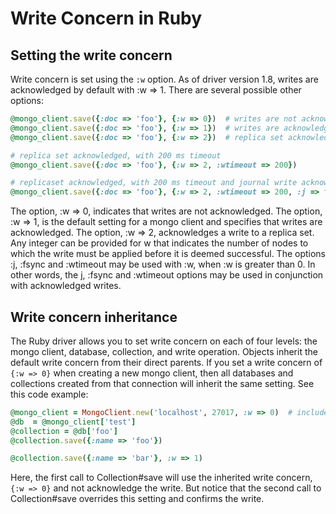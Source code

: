 # Write Concern in Ruby

## Setting the write concern

Write concern is set using the `:w` option. As of driver version 1.8, writes are acknowledged by default with :w => 1.  There are several possible other options:

```ruby
@mongo_client.save({:doc => 'foo'}, {:w => 0})  # writes are not acknowledged
@mongo_client.save({:doc => 'foo'}, {:w => 1})  # writes are acknowledged (MongoClient DEFAULT)
@mongo_client.save({:doc => 'foo'}, {:w => 2})  # replica set acknowledged

# replica set acknowledged, with 200 ms timeout
@mongo_client.save({:doc => 'foo'}, {:w => 2, :wtimeout => 200}) 

# replicaset acknowledged, with 200 ms timeout and journal write acknowledged
@mongo_client.save({:doc => 'foo'}, {:w => 2, :wtimeout => 200, :j => true})
```

The option, :w => 0, indicates that writes are not acknowledged.
The option, :w => 1, is the default setting for a mongo client and specifies that writes are acknowledged.
The option, :w => 2, acknowledges a write to a replica set.  Any integer can be provided for w that indicates the number of nodes to which the write must be applied before it is deemed successful.
The options :j, :fsync and :wtimeout may be used with :w, when :w is greater than 0.  In other words, the j, :fsync and :wtimeout options may be used in conjunction with acknowledged writes.


## Write concern inheritance

The Ruby driver allows you to set write concern on each of four levels: the mongo client, database, collection, and write operation.
Objects inherit the default write concern from their direct parents. If you set a write concern of `{:w => 0}` when creating
a new mongo client, then all databases and collections created from that connection will inherit the same setting. See this code example:

```ruby
@mongo_client = MongoClient.new('localhost', 27017, :w => 0)  # include Mongo module above
@db  = @mongo_client['test']
@collection = @db['foo']
@collection.save({:name => 'foo'})

@collection.save({:name => 'bar'}, :w => 1)
```

Here, the first call to Collection#save will use the inherited write concern, `{:w => 0}` and not acknowledge the write. But notice that the second call
to Collection#save overrides this setting and confirms the write.